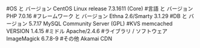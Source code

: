 # 


#OS と バージョン	CentOS Linux release 7.3.1611 (Core)
#言語 と バージョン	PHP 7.0.16
#フレームワーク と バージョン	Ethna 2.6/Smarty 3.1.29
#DB と バージョン	5.7.17 MySQL Community Server (GPL)
#KVS	memcached VERSION 1.4.15
#ミドル	Apache/2.4.6
#ライブラリ / ソフトウェア	ImageMagick 6.7.8-9
#その他	Akamai CDN
